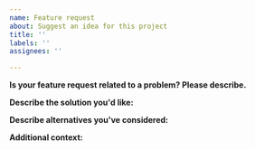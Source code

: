 ```yaml
---
name: Feature request
about: Suggest an idea for this project
title: ''
labels: ''
assignees: ''

---
```


<!-- ⚠️⚠️ Do Not Delete This! These are comments and will not show up in Preview ⚠️⚠️ -->
<!-- Please read our Rules of Conduct: https://opensource.microsoft.com/codeofconduct/ -->
<!-- Please search existing issues to avoid creating duplicates. -->

**Is your feature request related to a problem? Please describe.**
<!-- A clear and concise description of what the problem is. Ex. I'm always frustrated when [...] -->

**Describe the solution you'd like:**
<!-- A clear and concise description of what you want to happen. -->

**Describe alternatives you've considered:**
<!-- A clear and concise description of any alternative solutions or features you've considered. -->

**Additional context:**
<!-- Add any other context or screenshots about the feature request here. -->
